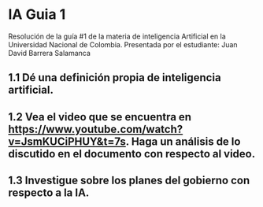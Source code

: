 # IA Guia 1
Resolución de la guía #1 de la materia de inteligencia Artificial en la Universidad Nacional de Colombia. Presentada por el estudiante: Juan David Barrera Salamanca

## 1.1 Dé una definición propia de inteligencia artificial.
## 1.2 Vea el video que se encuentra en https://www.youtube.com/watch?v=JsmKUCiPHUY&t=7s. Haga un análisis de lo discutido en el documento con respecto al video.
## 1.3 Investigue sobre los planes del gobierno con respecto a la IA.

